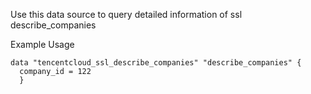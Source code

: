 Use this data source to query detailed information of ssl describe_companies

Example Usage

```hcl
data "tencentcloud_ssl_describe_companies" "describe_companies" {
  company_id = 122
  }
```